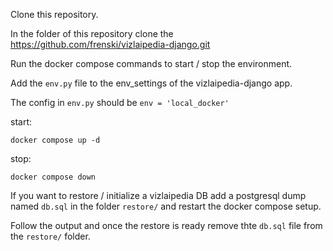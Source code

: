 Clone this repository.

In the folder of this repository clone the https://github.com/frenski/vizlaipedia-django.git

Run the docker compose commands to start / stop the environment.

Add the `env.py` file to the env_settings of the vizlaipedia-django app.

The config in `env.py` should be `env = 'local_docker'`


start:

   `docker compose up -d`

stop:

   `docker compose down`


If you want to restore / initialize a vizlaipedia DB add a postgresql dump named `db.sql` in the folder `restore/` and restart the docker compose setup.

Follow the output and once the restore is ready remove thte `db.sql` file from the `restore/` folder.

